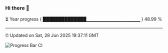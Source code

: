 ### Hi there 👋

⏳ Year progress { ██████████████▁▁▁▁▁▁▁▁▁▁▁▁▁▁▁▁ } 48.99 %

---

⏰ Updated on Sat, 28 Jun 2025 19:37:11 GMT

![Progress Bar CI](https://github.com/IshwaranRudhara/GIT-ACTION/workflows/Progress%20Bar%20CI/badge.svg)
